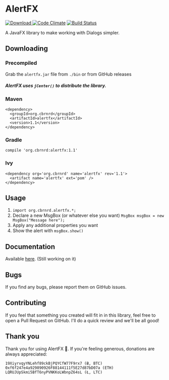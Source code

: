 # AlertFX

[ ![Download](https://api.bintray.com/packages/cbrnrd/AlertFX/AlertFX/images/download.svg) ](https://bintray.com/cbrnrd/AlertFX/AlertFX/_latestVersion)
[![Code Climate](https://codeclimate.com/github/cbrnrd/AlertFX/badges/gpa.svg)](https://codeclimate.com/github/cbrnrd/AlertFX)
[![Build Status](https://travis-ci.org/cbrnrd/AlertFX.svg?branch=master)](https://travis-ci.org/cbrnrd/AlertFX)

A JavaFX library to make working with Dialogs simpler.

## Downloading

### Precompiled
Grab the `alertfx.jar` file from `./bin` or from GitHub releases

##### AlertFX uses `jCenter()` to distribute the library.

### Maven

```
<dependency>
  <groupId>org.cbrnrd</groupId>
  <artifactId>alertfx</artifactId>
  <version>1.1</version>
</dependency>
```

### Gradle

`compile 'org.cbrnrd:alertfx:1.1'`


### Ivy

```
<dependency org='org.cbrnrd' name='alertfx' rev='1.1'>
  <artifact name='alertfx' ext='pom' />
</dependency>
```

## Usage

1. `import org.cbrnrd.alertfx.*;`
2. Declare a new MsgBox (or whatever else you want) `MsgBox msgBox = new MsgBox("Message here");`
3. Apply any additional properties you want
4. Show the alert with `msgBox.show()`

## Documentation

Available [here](http://cbrnrd.github.io/AlertFX). (Still working on it)

## Bugs

If you find any bugs, please report them on GitHub issues.

## Contributing

If you feel that something you created will fit in in this library,
feel free to open a Pull Request on GitHub. I'll do a quick review
and we'll be all good!

## Thank you

Thank you for using AlertFX 👏.
If you're feeling generous, donations are always appreciated:

```
19XiyrvqyYNLehf89ckBjPQYCfW77F9rx7 (Ƀ, BTC)
0xf6f247e4a929890926F88144111f5E27d87bD07a (ETH)
LQRUJUpSkmi5BfT6nyPVNKKoLWbnpZ64sL (Ł, LTC)
```
